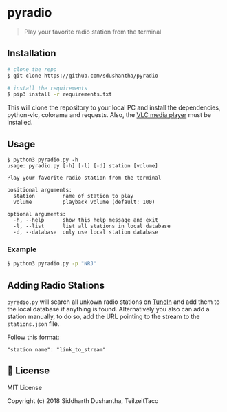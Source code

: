 # pyradio
> Play your favorite radio station from the terminal

## Installation
```bash
# clone the repo
$ git clone https://github.com/sdushantha/pyradio

# install the requirements
$ pip3 install -r requirements.txt
```
This will clone the repository to your local PC and install the dependencies, python-vlc, colorama and requests.
Also, the [VLC media player](https://www.videolan.org/vlc/) must be installed.

## Usage
```
$ python3 pyradio.py -h
usage: pyradio.py [-h] [-l] [-d] station [volume]

Play your favorite radio station from the terminal

positional arguments:
  station         name of station to play
  volume          playback volume (default: 100)

optional arguments:
  -h, --help      show this help message and exit
  -l, --list      list all stations in local database
  -d, --database  only use local station database
```
### Example
```bash
$ python3 pyradio.py -p "NRJ"
```

## Adding Radio Stations
```pyradio.py``` will search all unkown radio stations on [TuneIn](https://tunein.com/) and add them to the local database if anything is found.
Alternatively you also can add a station manually, to do so, add the URL pointing to the stream to the ```stations.json``` file.

Follow this format:
```
"station name": "link_to_stream"
```

## :scroll: License
MIT License

Copyright (c) 2018 Siddharth Dushantha, TeilzeitTaco
